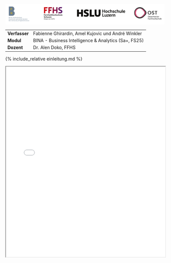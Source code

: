 
![FH Logos](images/FH_Logos.png)


<div class="table-name-value" markdown="1">

| | |
| --- | --- |
| **Verfasser** | Fabienne Ghirardin, Amel Kujovic und André Winkler |
| **Modul** | BINA - Business Intelligence & Analytics (Sa+, FS25) |
| **Dozent** | Dr. Alen Doko, FFHS |

</div>

{% include_relative einleitung.md %}


<iframe src="sunhours_per_month.html" width="100%" height="600"></iframe>
